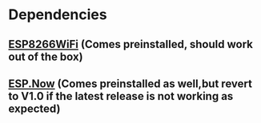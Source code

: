 # Dependencies

## [ESP8266WiFi](https://github.com/esp8266/Arduino/tree/master/libraries/ESP8266WiFi) (Comes preinstalled, should work out of the box)

## [ESP.Now](https://github.com/espressif/esp-now) (Comes preinstalled as well,but revert to V1.0 if the latest release is not working as expected)